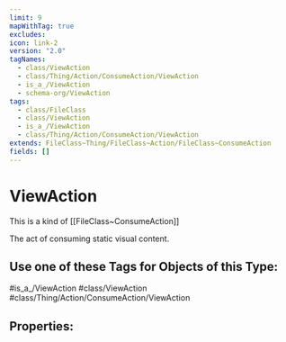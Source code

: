 ```yaml
---
limit: 9
mapWithTag: true
excludes: 
icon: link-2
version: "2.0"
tagNames:
  - class/ViewAction
  - class/Thing/Action/ConsumeAction/ViewAction
  - is_a_/ViewAction
  - schema-org/ViewAction
tags:
  - class/FileClass
  - class/ViewAction
  - is_a_/ViewAction
  - class/Thing/Action/ConsumeAction/ViewAction
extends: FileClass~Thing/FileClass~Action/FileClass~ConsumeAction
fields: []
---
```


# ViewAction
This is a kind of [[FileClass~ConsumeAction]]

The act of consuming static visual content.


## Use one of these Tags for Objects of this Type:

#is_a_/ViewAction
#class/ViewAction
#class/Thing/Action/ConsumeAction/ViewAction

## Properties:


